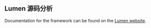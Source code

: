 ## Lumen 源码分析

Documentation for the framework can be found on the [Lumen website](http://lumen.laravel.com/docs).

